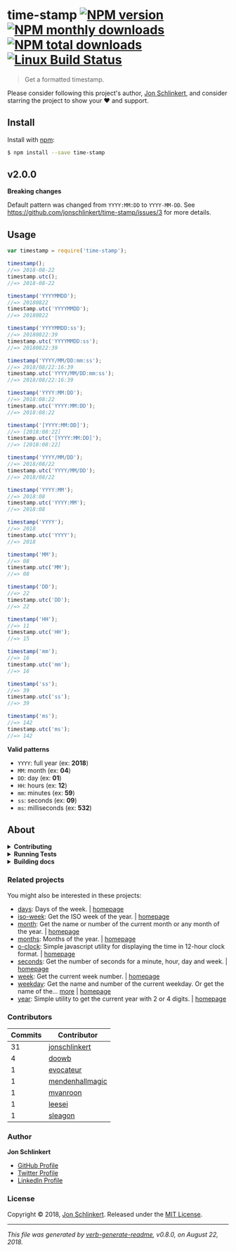 # time-stamp [![NPM version](https://img.shields.io/npm/v/time-stamp.svg?style=flat)](https://www.npmjs.com/package/time-stamp) [![NPM monthly downloads](https://img.shields.io/npm/dm/time-stamp.svg?style=flat)](https://npmjs.org/package/time-stamp) [![NPM total downloads](https://img.shields.io/npm/dt/time-stamp.svg?style=flat)](https://npmjs.org/package/time-stamp) [![Linux Build Status](https://img.shields.io/travis/jonschlinkert/time-stamp.svg?style=flat&label=Travis)](https://travis-ci.org/jonschlinkert/time-stamp)

> Get a formatted timestamp.

Please consider following this project's author, [Jon Schlinkert](https://github.com/jonschlinkert), and consider starring the project to show your :heart: and support.

## Install

Install with [npm](https://www.npmjs.com/):

```sh
$ npm install --save time-stamp
```

## v2.0.0

**Breaking changes**

Default pattern was changed from `YYYY:MM:DD` to `YYYY-MM-DD`. See https://github.com/jonschlinkert/time-stamp/issues/3 for more details.

## Usage

```js
var timestamp = require('time-stamp');

timestamp();
//=> 2018-08-22
timestamp.utc();
//=> 2018-08-22

timestamp('YYYYMMDD');
//=> 20180822
timestamp.utc('YYYYMMDD');
//=> 20180822

timestamp('YYYYMMDD:ss');
//=> 20180822:39
timestamp.utc('YYYYMMDD:ss');
//=> 20180822:39

timestamp('YYYY/MM/DD:mm:ss');
//=> 2018/08/22:16:39
timestamp.utc('YYYY/MM/DD:mm:ss');
//=> 2018/08/22:16:39

timestamp('YYYY:MM:DD');
//=> 2018:08:22
timestamp.utc('YYYY:MM:DD');
//=> 2018:08:22

timestamp('[YYYY:MM:DD]');
//=> [2018:08:22]
timestamp.utc('[YYYY:MM:DD]');
//=> [2018:08:22]

timestamp('YYYY/MM/DD');
//=> 2018/08/22
timestamp.utc('YYYY/MM/DD');
//=> 2018/08/22

timestamp('YYYY:MM');
//=> 2018:08
timestamp.utc('YYYY:MM');
//=> 2018:08

timestamp('YYYY');
//=> 2018
timestamp.utc('YYYY');
//=> 2018

timestamp('MM');
//=> 08
timestamp.utc('MM');
//=> 08

timestamp('DD');
//=> 22
timestamp.utc('DD');
//=> 22

timestamp('HH');
//=> 11
timestamp.utc('HH');
//=> 15

timestamp('mm');
//=> 16
timestamp.utc('mm');
//=> 16

timestamp('ss');
//=> 39
timestamp.utc('ss');
//=> 39

timestamp('ms');
//=> 142
timestamp.utc('ms');
//=> 142
```

**Valid patterns**

* `YYYY`: full year (ex: **2018**)
* `MM`: month (ex: **04**)
* `DD`: day (ex: **01**)
* `HH`: hours (ex: **12**)
* `mm`: minutes (ex: **59**)
* `ss`: seconds (ex: **09**)
* `ms`: milliseconds (ex: **532**)

## About

<details>
<summary><strong>Contributing</strong></summary>

Pull requests and stars are always welcome. For bugs and feature requests, [please create an issue](../../issues/new).

</details>

<details>
<summary><strong>Running Tests</strong></summary>

Running and reviewing unit tests is a great way to get familiarized with a library and its API. You can install dependencies and run tests with the following command:

```sh
$ npm install && npm test
```

</details>

<details>
<summary><strong>Building docs</strong></summary>

_(This project's readme.md is generated by [verb](https://github.com/verbose/verb-generate-readme), please don't edit the readme directly. Any changes to the readme must be made in the [.verb.md](.verb.md) readme template.)_

To generate the readme, run the following command:

```sh
$ npm install -g verbose/verb#dev verb-generate-readme && verb
```

</details>

### Related projects

You might also be interested in these projects:

* [days](https://www.npmjs.com/package/days): Days of the week. | [homepage](https://github.com/jonschlinkert/days "Days of the week.")
* [iso-week](https://www.npmjs.com/package/iso-week): Get the ISO week of the year. | [homepage](https://github.com/jonschlinkert/iso-week "Get the ISO week of the year.")
* [month](https://www.npmjs.com/package/month): Get the name or number of the current month or any month of the year. | [homepage](https://github.com/datetime/month "Get the name or number of the current month or any month of the year.")
* [months](https://www.npmjs.com/package/months): Months of the year. | [homepage](https://github.com/datetime/months "Months of the year.")
* [o-clock](https://www.npmjs.com/package/o-clock): Simple javascript utility for displaying the time in 12-hour clock format. | [homepage](https://github.com/jonschlinkert/o-clock "Simple javascript utility for displaying the time in 12-hour clock format.")
* [seconds](https://www.npmjs.com/package/seconds): Get the number of seconds for a minute, hour, day and week. | [homepage](https://github.com/jonschlinkert/seconds "Get the number of seconds for a minute, hour, day and week.")
* [week](https://www.npmjs.com/package/week): Get the current week number. | [homepage](https://github.com/datetime/week "Get the current week number.")
* [weekday](https://www.npmjs.com/package/weekday): Get the name and number of the current weekday. Or get the name of the… [more](https://github.com/datetime/weekday) | [homepage](https://github.com/datetime/weekday "Get the name and number of the current weekday. Or get the name of the weekday for a given number.")
* [year](https://www.npmjs.com/package/year): Simple utility to get the current year with 2 or 4 digits. | [homepage](https://github.com/jonschlinkert/year "Simple utility to get the current year with 2 or 4 digits.")

### Contributors

| **Commits** | **Contributor** |  
| --- | --- |  
| 31 | [jonschlinkert](https://github.com/jonschlinkert) |  
| 4  | [doowb](https://github.com/doowb) |  
| 1  | [evocateur](https://github.com/evocateur) |  
| 1  | [mendenhallmagic](https://github.com/mendenhallmagic) |  
| 1  | [mvanroon](https://github.com/mvanroon) |  
| 1  | [leesei](https://github.com/leesei) |  
| 1  | [sleagon](https://github.com/sleagon) |  

### Author

**Jon Schlinkert**

* [GitHub Profile](https://github.com/jonschlinkert)
* [Twitter Profile](https://twitter.com/jonschlinkert)
* [LinkedIn Profile](https://linkedin.com/in/jonschlinkert)

### License

Copyright © 2018, [Jon Schlinkert](https://github.com/jonschlinkert).
Released under the [MIT License](LICENSE).

***

_This file was generated by [verb-generate-readme](https://github.com/verbose/verb-generate-readme), v0.8.0, on August 22, 2018._